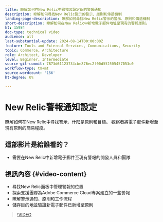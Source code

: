 ```yaml
---
title: 瞭解如何在New Relic中尋找及設定新的警報通知
description: 瞭解如何尋找New Relic警示的警示、原則和傳遞機制
landing-page-description: 瞭解如何尋找New Relic警示的警示、原則和傳遞機制
short-description: 瞭解如何在New Relic中新增電子郵件地址至現有的警報原則。
kt: 15984
doc-type: technical video
audience: all
last-substantial-update: 2024-08-14T00:00:00Z
feature: Tools and External Services, Communications, Security
topic: Commerce, Architecture
role: Architect, Developer
level: Beginner, Intermediate
source-git-commit: 7873d61123734cbe876ec2f00d552505457053c0
workflow-type: tm+mt
source-wordcount: '156'
ht-degree: 0%

---
```


# New Relic警報通知設定

瞭解如何在New Relic中尋找警示、什麼是原則和目標。 觀察者將電子郵件新增至現有原則的簡易程度。

## 這部影片是給誰看的？

* 需要在New Relic中新增電子郵件至現有警報的開發人員和團隊

## 視訊內容 {#video-content}

* 尋找New Relic面板中管理警報的位置
* 探索支援團隊為Adobe Commerce Cloud專案建立的一些警報
* 瞭解警示通知、原則和工作流程
* 儲存目的地並驗證新電子郵件已新增至原則

>[!VIDEO](https://video.tv.adobe.com/v/3432774?learn=on)
